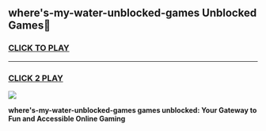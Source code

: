 
## where's-my-water-unblocked-games Unblocked Games👋
<h3>
<a href="https://news.freeplayer.one?title=where's-my-water-unblocked-games&ref=16F">CLICK TO PLAY</a></h3>
<hr>

<h3>
<a href="https://news.freeplayer.one?title=where's-my-water-unblocked-games&ref=16F">CLICK 2 PLAY</a>
  
</h3>

<a href="https://news.freeplayer.one?title=where's-my-water-unblocked-games&ref=16F/"><img src="https://clearcache.store/games.png"></a>


**where's-my-water-unblocked-games games unblocked: Your Gateway to Fun and Accessible Online Gaming**
